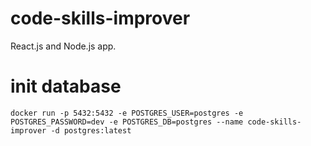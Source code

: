 # code-skills-improver

React.js and Node.js app.

# init database

```docker
docker run -p 5432:5432 -e POSTGRES_USER=postgres -e POSTGRES_PASSWORD=dev -e POSTGRES_DB=postgres --name code-skills-improver -d postgres:latest
```
